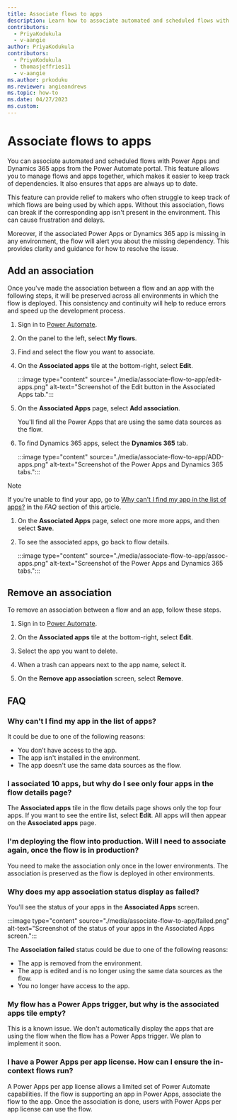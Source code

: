 ```yaml
---
title: Associate flows to apps
description: Learn how to associate automated and scheduled flows with Power Apps and Dynamics 365 apps.
contributors:
  - PriyaKodukula
  - v-aangie
author: PriyaKodukula
contributors:
  - PriyaKodukula
  - thomasjeffries11
  - v-aangie
ms.author: prkoduku
ms.reviewer: angieandrews
ms.topic: how-to
ms.date: 04/27/2023
ms.custom:
---
```


# Associate flows to apps

You can associate automated and scheduled flows with Power Apps and Dynamics 365 apps from the Power Automate portal. This feature allows you to manage flows and apps together, which makes it easier to keep track of dependencies. It also ensures that apps are always up to date.

This feature can provide relief to makers who often struggle to keep track of which flows are being used by which apps. Without this association, flows can break if the corresponding app isn't present in the environment. This can cause frustration and delays.

Moreover, if the associated Power Apps or Dynamics 365 app is missing in any environment, the flow will alert you about the missing dependency. This provides clarity and guidance for how to resolve the issue.

## Add an association

Once you've made the association between a flow and an app with the following steps, it will be preserved across all environments in which the flow is deployed. This consistency and continuity will help to reduce errors and speed up the development process.

1. Sign in to [Power Automate](https://make.powerautomate.com).

1. On the panel to the left, select **My flows**.

1. Find and select the flow you want to associate.

1. On the **Associated apps** tile at the bottom-right, select **Edit**.

    :::image type="content" source="./media/associate-flow-to-app/edit-apps.png" alt-text="Screenshot of the Edit button in the Associated Apps tab.":::

1. On the **Associated Apps** page, select **Add association**.

    You'll find all the Power Apps that are using the same data sources as the flow.

1. To find Dynamics 365 apps, select the **Dynamics 365** tab.

    :::image type="content" source="./media/associate-flow-to-app/ADD-apps.png" alt-text="Screenshot of the Power Apps and Dynamics 365 tabs.":::

>[!NOTE]
>
> If you're unable to find your app, go to [Why can't I find my app in the list of apps?](#why-cant-i-find-my-app-in-the-list-of-apps) in the *FAQ* section of this article.

1. On the **Associated Apps** page, select one more more apps, and then select **Save**.

1. To see the associated apps, go back to flow details.  

    :::image type="content" source="./media/associate-flow-to-app/assoc-apps.png" alt-text="Screenshot of the Power Apps and Dynamics 365 tabs.":::

## Remove an association

To remove an association between a flow and an app, follow these steps.

1. Sign in to [Power Automate](https://make.powerautomate.com).

1. On the **Associated apps** tile at the bottom-right, select **Edit**.

1. Select the app you want to delete.

1. When a trash can appears next to the app name, select it.

1. On the **Remove app association** screen, select **Remove**.

## FAQ

### Why can't I find my app in the list of apps?

It could be due to one of the following reasons:

- You don’t have access to the app.
- The app isn't installed in the environment.
- The app doesn't use the same data sources as the flow.  

### I associated 10 apps, but why do I see only four apps in the flow details page?

The **Associated apps** tile in the flow details page shows only the top four apps. If you want to see the entire list, select **Edit**. All apps will then appear on the **Associated apps** page.  

### I'm deploying the flow into production. Will I need to associate again, once the flow is in production?

You need to make the association only once in the lower environments. The association is preserved as the flow is deployed in other environments.  

### Why does my app association status display as failed?

You'll see the status of your apps in the **Associated Apps**  screen.

:::image type="content" source="./media/associate-flow-to-app/failed.png" alt-text="Screenshot of the status of your apps in the Associated Apps screen.":::

The **Association failed** status could be due to one of the following reasons:

- The app is removed from the environment.  
- The app is edited and is no longer using the same data sources as the flow.
- You no longer have access to the app.

### My flow has a Power Apps trigger, but why is the associated apps tile empty?

This is a known issue. We don't automatically display the apps that are using the flow when the flow has a Power Apps trigger. We plan to implement it soon.  

### I have a Power Apps per app license. How can I ensure the in-context flows run?

A Power Apps per app license allows a limited set of Power Automate capabilities. If the flow is supporting an app in Power Apps, associate the flow to the app. Once the association is done, users with Power Apps per app license can use the flow.  
